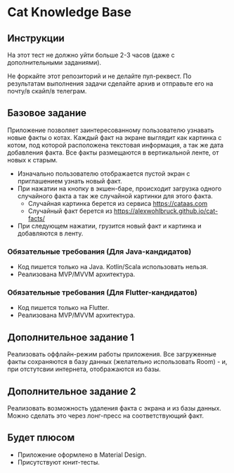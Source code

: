 # Cat Knowledge Base

## Инструкции
На этот тест не должно уйти больше 2-3 часов (даже с дополнительными заданиями). 

Не форкайте этот репозиторий и не делайте пул-реквест. По результатам выполнения задачи сделайте архив и отправьте его на почту/в скайп/в телеграм.

## Базовое задание

Приложение позволяет заинтересованному пользователю узнавать новые факты о котах.
Каждый факт на экране выглядит как картинка с котом, под которой расположена текстовая информация, а так же дата добавления факта.
Все факты размещаются в вертикальной ленте, от новых к старым.

* Изначально пользователю отображается пустой экран с приглашением узнать новый факт. 
* При нажатии на кнопку в экшен-баре, происходит загрузка одного случайного факта а так же случайной картинки для этого факта.
  - Случайная картинка берется из сервиса https://cataas.com
  - Cлучайный факт берется из https://alexwohlbruck.github.io/cat-facts/
* При следующем нажатии, грузится новый факт и картинка и добавляются в ленту.

### Обязательные требования (Для Java-кандидатов)
- Код пишется только на Java. Kotlin/Scala использовать нельзя.
- Реализована MVP/MVVM архитектура.


### Обязательные требования (Для Flutter-кандидатов)
- Код пишется только на Flutter.
- Реализована MVP/MVVM архитектура.


## Дополнительное задание 1
Реализовать оффлайн-режим работы приложения. 
Все загруженные факты сохраняются в базу данных (желательно использовать Room) - и, при отстутсвии интернета, отображаются из базы.

## Дополнительное задание 2
Реализовать возможность удаления факта с экрана и из базы данных. 
Можно сделать это через лонг-пресс на соответствующий факт.

## Будет плюсом
- Приложение оформлено в Material Design.
- Присутствуют юнит-тесты.
